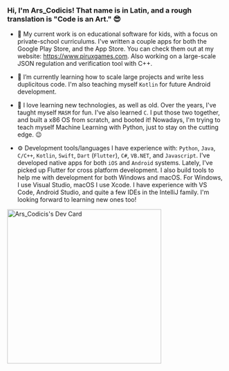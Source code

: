 ### Hi, I'm Ars_Codicis! That name is in Latin, and a rough translation is "Code is an Art." 😎

- 🔭 My current work is on educational software for kids, with a focus on private-school curriculums. I've written a couple apps for both the Google Play Store, and the App Store. You can check them out at my website: https://www.piruxgames.com. Also working on a large-scale JSON regulation and verification tool with C++.
  
- 🌱 I’m currently learning how to scale large projects and write less duplicitous code. I'm also teaching myself `Kotlin` for future Android development.
  
- 🚀 I love learning new technologies, as well as old. Over the years, I've taught myself `MASM` for fun. I've also learned `C`. I put those two together, and built a x86 OS from scratch, and booted it! Nowadays, I'm trying to teach myself Machine Learning with Python, just to stay on the cutting edge. 😉
  
- ⚙️ Development tools/languages I have experience with: `Python`, `Java`, `C/C++`, `Kotlin`, `Swift`, `Dart` (`Flutter`), `C#`, `VB.NET`, and `Javascript`. I've developed native apps for both `iOS` and `Android` systems. Lately, I've picked up Flutter for cross platform development. I also build tools to help me with development for both Windows and macOS. For Windows, I use Visual Studio, macOS I use Xcode. I have experience with VS Code, Android Studio, and quite a few IDEs in the IntelliJ family. I'm looking forward to learning new ones too!

<a href="https://app.daily.dev/arscodicis"><img src="https://api.daily.dev/devcards/v2/cenGkevRDMix0UBfywZh4.png?type=default&r=3f8" width="356" alt="Ars_Codicis's Dev Card"/></a>
